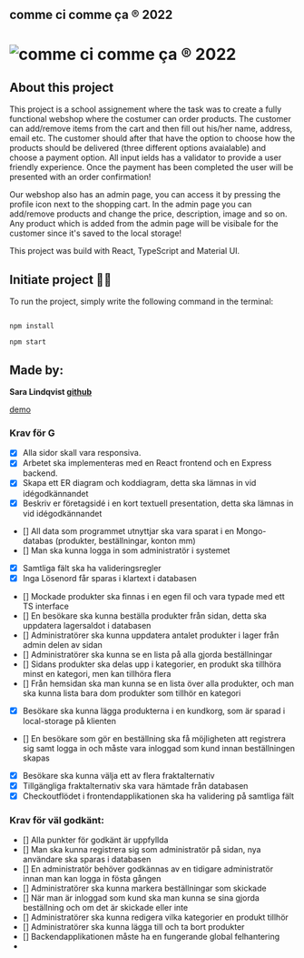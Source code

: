 ## comme ci comme ça ® 2022

# ![comme ci comme ça ® 2022](src/assets/images/Logo.png)

## About this project

This project is a school assignement where the task was to create a fully functional webshop where the costumer can order products. The customer can add/remove items from the cart and then fill out his/her name, address, email etc. The customer should after that have the option to choose how the products should be delivered (three different options avaialable) and choose a payment option. All input ields has a validator to provide a user friendly experience. Once the payment has been completed the user will be presented with an order confirmation!

Our webshop also has an admin page, you can access it by pressing the profile icon next to the shopping cart.
In the admin page you can add/remove products and change the price, description, image and so on.
Any product which is added from the admin page will be visibale for the customer since it's saved to the local storage!

This project was build with React, TypeScript and Material UI.

## Initiate project 👨‍💻

To run the project, simply write the following command in the terminal:

```

npm install

npm start

```

## Made by:

**Sara Lindqvist [**github**](https://github.com/saralindqvist)**

[demo](https://commecicommeca.netlify.app/)

### Krav för G

- [x] Alla sidor skall vara responsiva.
- [x] Arbetet ska implementeras med en React frontend och en Express backend.
- [x] Skapa ett ER diagram och koddiagram, detta ska lämnas in vid idégodkännandet
- [x] Beskriv er företagsidé i en kort textuell presentation, detta ska lämnas in vid idégodkännandet
- [] All data som programmet utnyttjar ska vara sparat i en Mongo-databas (produkter, beställningar, konton mm)
- [] Man ska kunna logga in som administratör i systemet
- [x] Samtliga fält ska ha valideringsregler
- [X] Inga Lösenord får sparas i klartext i databasen
- [] Mockade produkter ska finnas i en egen fil och vara typade med ett TS interface
- [] En besökare ska kunna beställa produkter från sidan, detta ska uppdatera lagersaldot i databasen
- [] Administratörer ska kunna uppdatera antalet produkter i lager från admin delen av sidan
- [] Administratörer ska kunna se en lista på alla gjorda beställningar
- [] Sidans produkter ska delas upp i kategorier, en produkt ska tillhöra minst en kategori, men kan tillhöra flera
- [] Från hemsidan ska man kunna se en lista över alla produkter, och man ska kunna lista bara dom produkter som tillhör en kategori
- [x] Besökare ska kunna lägga produkterna i en kundkorg, som är sparad i local-storage på klienten
- [] En besökare som gör en beställning ska få möjligheten att registrera sig samt logga in och måste vara inloggad som kund innan beställningen skapas
- [x] Besökare ska kunna välja ett av flera fraktalternativ
- [X] Tillgängliga fraktalternativ ska vara hämtade från databasen
- [x] Checkoutflödet i frontendapplikationen ska ha validering på samtliga fält

### Krav för väl godkänt:

- [] Alla punkter för godkänt är uppfyllda
- [] Man ska kunna registrera sig som administratör på sidan, nya användare ska sparas i databasen
- [] En administratör behöver godkännas av en tidigare administratör innan man kan logga in fösta gången
- [] Administratörer ska kunna markera beställningar som skickade
- [] När man är inloggad som kund ska man kunna se sina gjorda beställning och om det är skickade eller inte
- [] Administratörer ska kunna redigera vilka kategorier en produkt tillhör
- [] Administratörer ska kunna lägga till och ta bort produkter
- [] Backendapplikationen måste ha en fungerande global felhantering
-
